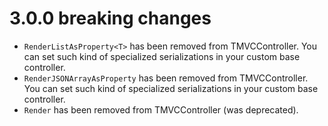 # 3.0.0 breaking changes

- ```RenderListAsProperty<T>``` has been removed from TMVCController. You can set such kind of specialized serializations in your custom base controller.
- ```RenderJSONArrayAsProperty``` has been removed from TMVCController. You can set such kind of specialized serializations in your custom base controller.
- ```Render``` has been removed from TMVCController (was deprecated).

